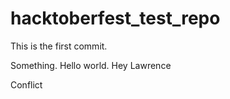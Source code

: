 # hacktoberfest_test_repo

This is the first commit.

Something. Hello world. Hey Lawrence

Conflict
